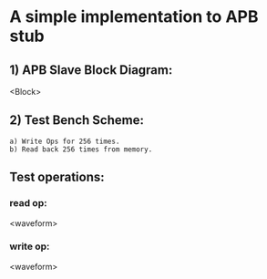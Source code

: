 # A simple implementation to APB stub
## 1) APB Slave Block Diagram:
<Block\>
## 2) Test Bench Scheme:
	a) Write Ops for 256 times. 
	b) Read back 256 times from memory. 
	
## Test operations:
### read op: 
<waveform\>
### write op: 
<waveform\>

